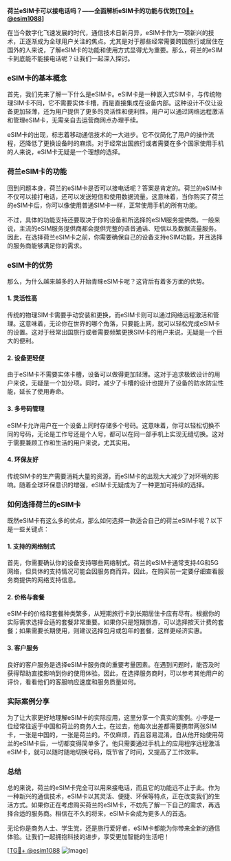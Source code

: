 **荷兰eSIM卡可以接电话吗？——全面解析eSIM卡的功能与优势[[TG💪+ @esim1088](https://t.me/s/esim1088)]**

在当今数字化飞速发展的时代，通信技术日新月异，eSIM卡作为一项新兴的技术，正逐渐成为全球用户关注的焦点。尤其是对于那些经常需要跨国旅行或居住在国外的人来说，了解eSIM卡的功能和使用方式显得尤为重要。那么，荷兰的eSIM卡到底能不能接电话呢？让我们一起深入探讨。

### eSIM卡的基本概念

首先，我们先来了解一下什么是eSIM卡。eSIM卡是一种嵌入式SIM卡，与传统物理SIM卡不同，它不需要实体卡槽，而是直接集成在设备内部。这种设计不仅让设备更加轻薄，还为用户提供了更多的灵活性和便利性。用户可以通过网络远程激活和管理eSIM卡，无需亲自去运营商网点办理手续。

eSIM卡的出现，标志着移动通信技术的一大进步。它不仅简化了用户的操作流程，还降低了更换设备时的麻烦。对于经常出国旅行或者需要在多个国家使用手机的人来说，eSIM卡无疑是一个理想的选择。

### 荷兰eSIM卡的功能

回到问题本身，荷兰的eSIM卡是否可以接电话呢？答案是肯定的。荷兰的eSIM卡不仅可以接打电话，还可以发送短信和使用数据流量。这意味着，当你购买了荷兰的eSIM卡后，你可以像使用普通SIM卡一样，正常使用手机的所有功能。

不过，具体的功能支持还要取决于你的设备和所选择的eSIM服务提供商。一般来说，主流的eSIM服务提供商都会提供完整的语音通话、短信以及数据流量服务。因此，在选择荷兰eSIM卡之前，你需要确保自己的设备支持eSIM功能，并且选择的服务商能够满足你的需求。

### eSIM卡的优势

那么，为什么越来越多的人开始青睐eSIM卡呢？这背后有着多方面的优势。

#### 1. 灵活性高

传统的物理SIM卡需要手动安装和更换，而eSIM卡则可以通过网络远程激活和管理。这意味着，无论你在世界的哪个角落，只要能上网，就可以轻松完成eSIM卡的设置。这对于经常出国旅行或者需要频繁更换SIM卡的用户来说，无疑是一个巨大的便利。

#### 2. 设备更轻便

由于eSIM卡不需要实体卡槽，设备可以做得更加轻薄。这对于追求极致设计的用户来说，无疑是一个加分项。同时，减少了卡槽的设计也提升了设备的防水防尘性能，延长了使用寿命。

#### 3. 多号码管理

eSIM卡允许用户在一个设备上同时存储多个号码。这意味着，你可以轻松切换不同的号码，无论是工作号还是个人号，都可以在同一部手机上实现无缝切换。这对于需要兼顾工作和生活的用户来说，尤其实用。

#### 4. 环保友好

传统SIM卡的生产需要消耗大量的资源，而eSIM卡的出现大大减少了对环境的影响。随着全球环保意识的增强，eSIM卡无疑成为了一种更加可持续的选择。

### 如何选择荷兰的eSIM卡

既然eSIM卡有这么多的优点，那么如何选择一款适合自己的荷兰eSIM卡呢？以下是一些关键点：

#### 1. 支持的网络制式

首先，你需要确认你的设备支持哪些网络制式。荷兰的eSIM卡通常支持4G和5G网络，但具体的支持情况可能会因服务商而异。因此，在购买前一定要仔细查看服务商提供的网络支持信息。

#### 2. 价格与套餐

eSIM卡的价格和套餐种类繁多，从短期旅行卡到长期居住卡应有尽有。根据你的实际需求选择合适的套餐非常重要。如果你只是短期旅游，可以选择按天计费的套餐；如果需要长期使用，则建议选择包月或包年的套餐，这样更经济实惠。

#### 3. 客户服务

良好的客户服务是选择eSIM卡服务商的重要考量因素。在遇到问题时，能否及时获得帮助直接影响到你的使用体验。因此，在选择服务商时，可以参考其他用户的评价，看看他们的客服响应速度和服务质量如何。

### 实际案例分享

为了让大家更好地理解eSIM卡的实际应用，这里分享一个真实的案例。小李是一位经常往返于中国和荷兰的商务人士。在过去，他每次出差都需要携带两张SIM卡，一张是中国的，一张是荷兰的。不仅麻烦，而且容易混淆。自从他开始使用荷兰的eSIM卡后，一切都变得简单多了。他只需要通过手机上的应用程序远程激活eSIM卡，就可以随时随地切换号码，既节省了时间，又提高了工作效率。

### 总结

总的来说，荷兰的eSIM卡完全可以用来接电话，而且它的功能远不止于此。作为一种新兴的通信技术，eSIM卡以其灵活、便捷、环保等特点，正在改变我们的生活方式。如果你正在考虑购买荷兰的eSIM卡，不妨先了解一下自己的需求，再选择合适的服务商。相信在不久的将来，eSIM卡会成为更多人的首选。

无论你是商务人士、学生党，还是旅行爱好者，eSIM卡都能为你带来全新的通信体验。让我们一起拥抱科技的进步，享受更加智能的生活吧！

[[TG💪+ @esim1088](https://t.me/s/esim1088) ![Image](https://i.postimg.cc/4NQfJmqS/Snipaste-2025-05-13-00-14-12.png)]